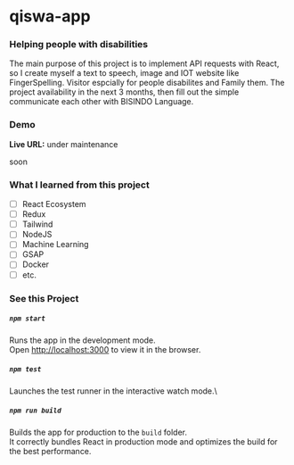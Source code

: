 # qiswa-app

### Helping people with disabilities

The main purpose of this project is to implement API requests with React, so I create myself a text to speech, image and IOT website like FingerSpelling. Visitor espcially for people disabilites and Family them. The project availability in the next 3 months, then fill out the simple communicate each other with BISINDO Language.

### Demo

**Live URL:** under maintenance

soon

### What I learned from this project

- [ ] React Ecosystem
- [ ] Redux
- [ ] Tailwind
- [ ] NodeJS
- [ ] Machine Learning
- [ ] GSAP
- [ ] Docker
- [ ] etc.

### See this Project

##### `npm start`

Runs the app in the development mode.\
Open [http://localhost:3000](http://localhost:3000) to view it in the browser.

##### `npm test`

Launches the test runner in the interactive watch mode.\

##### `npm run build`

Builds the app for production to the `build` folder.\
It correctly bundles React in production mode and optimizes the build for the best performance.
